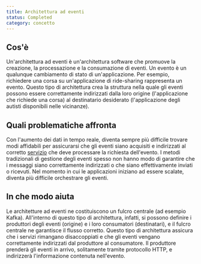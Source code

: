 ```yaml
---
title: Architettura ad eventi
status: Completed
category: concetto
---
```


## Cos'è

Un'architettura ad eventi è un'architettura software che promuove la creazione, la processazione e la consumazione di eventi.
Un evento è un qualunque cambiamento di stato di un'applicazione.
Per esempio, richiedere una corsa su un'applicazione di ride-sharing rappresenta un evento.
Questo tipo di architettura crea la struttura nella quale gli eventi possono essere correttamente indirizzati dalla loro origine (l'applicazione che richiede una corsa) al destinatario desiderato (l'applicazione degli autisti disponibili nelle vicinanze).

## Quali problematiche affronta

Con l'aumento dei dati in tempo reale, diventa sempre più difficile trovare modi affidabili per assicurarsi che gli eventi siano acquisiti e indirizzati al corretto [servizio](/it/service/) che deve processare la richiesta dell'evento.
I metodi tradizionali di gestione degli eventi spesso non hanno modo di garantire che i messaggi siano correttamente indirizzati o che siano effettivamente inviati o ricevuti.
Nel momento in cui le applicazioni iniziano ad essere scalate, diventa più difficile orchestrare gli eventi.

## In che modo aiuta

Le architetture ad eventi ne costituiscono un fulcro centrale (ad esempio Kafka).
All'interno di questo tipo di architettura, infatti, si possono definire i produttori degli eventi (origine) e i loro consumatori (destinatari), e il fulcro centrale ne garantisce il flusso corretto.
Questo tipo di architettura assicura che i servizi rimangano disaccoppiati e che gli eventi vengano correttamente indirizzati dal produttore al consumatore.
Il produttore prenderà gli eventi in arrivo, solitamente tramite protocollo HTTP, e indirizzerà l'informazione contenuta nell'evento.
